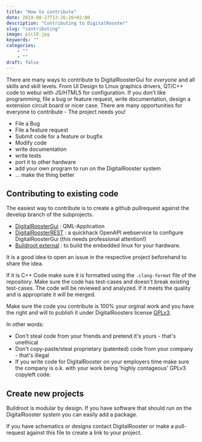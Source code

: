 ```yaml
---
title: "How to contribute"
date: 2019-08-27T13:26:26+02:00
description: "Contributing to DigitalRooster"
slug: "contributing"
image: pic10.jpg
keywords: ""
categories: 
    - ""
    - ""
draft: false
---
```


There are many ways to contribute to DigitalRoosterGui for *everyone* and all
skills and skill levels. From UI Design to Linux graphics drivers, QT/C++ code
to webui with JS/HTML5 for configuration. If you don't like programming, file a
bug or feature request, write documentation, design a extension circuit board or
nicer case. There are many opportunities for everyone to contribute - The
project needs you!

* File a Bug
* File a feature request
* Submit code for a feature or bugfix
* Modify code
* write documentation
* write tests
* port it to other hardware
* add your own program to run on the DigitalRooster system
* ... make the thing better

## Contributing to existing code

The easiest way to contribute is to create a github pullrequest against the
develop branch of the subprojects.

-  [DigitalRoosterGui](https://github.com/truschival/DigitalRoosterGui) : QML-Application
-  [DigitalRoosterREST](https://github.com/truschival/DigitalRooster_REST) : a quickhack OpenAPI webservice to
   configure DigitalRoosterGui (this needs professional attention!) 
-  [Buildroot external](https://github.com/truschival/buildroot_digitalrooster) : to build the embedded linux for your hardware.

It is a good idea to open an issue in the respective project beforehand to share
the idea.

If it is C++ Code make sure it is formatted using the ``.clang-format`` file of
the repository. Make sure the code has test-cases and doesn't break existing
test-cases. The code will be reviewed and analyzed. If it meets the quality and
is appropriate it will be merged.

Make sure the code you contribute is 100% your orginal work and you have the
right and will to publish it under DigitalRoosters license [GPLv3](https://www.gnu.org/licenses/gpl-3.0.html).

In other words:

-  Don't steal code from your friends and pretend it's
   yours - that's unethical
-  Don't copy-paste/steal proprietary (patented) code from your
   company - that's illegal
-  If you write code for DigitalRooster on your employers time make sure the 
   company is o.k. with your work being 'highly contageous' GPLv3 copyleft code.


## Create new projects

Buildroot is modular by design. If you have software that should run on the
DigitalRooster system you can easily add a package.

If you have schematics or designs contact DigitalRooster or make a pull-request
against this file to create a link to your project.

